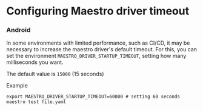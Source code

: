# Configuring Maestro driver timeout

### Android

In some environments with limited performance, such as CI/CD, it may be necessary to increase the maestro driver's default timeout. 
For this, you can set the environment `MAESTRO_DRIVER_STARTUP_TIMEOUT`, setting how many milliseconds you want. 

The default value is `15000` (15 seconds)

Example
```
export MAESTRO_DRIVER_STARTUP_TIMEOUT=60000 # setting 60 seconds
maestro test file.yaml
```
